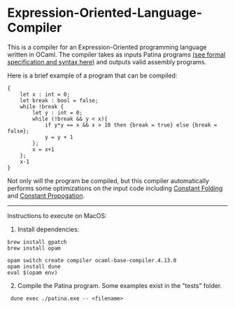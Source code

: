 # Expression-Oriented-Language-Compiler

This is a compiler for an Expression-Oriented programming language written in OCaml.
The compiler takes as inputs Patina programs [(see formal specification and syntax here)](https://junrui-liu.github.io/patina/ref.html) and outputs valid assembly programs.

Here is a brief example of a program that can be compiled:
~~~
{
	let x : int = 0;
	let break : bool = false;
	while !break {
		let y : int = 0;
		while (!break && y < x){
			if y*y == x && x > 10 then {break = true} else {break = false};
			y = y + 1
		};
		x = x+1
	};
	x-1
}
~~~

Not only will the program be compiled, but this compiler automatically performs some optimizations on the input code including [Constant Folding](https://en.wikipedia.org/wiki/Constant_folding) and [Constant Propogation](https://cran.r-project.org/web/packages/rco/vignettes/opt-constant-propagation.html).

---

Instructions to execute on MacOS:

1. Install dependencies:
~~~
brew install gpatch
brew install opam

opam switch create compiler ocaml-base-compiler.4.13.0
opam install dune
eval $(opam env)
~~~
2. Compile the Patina program. Some examples exist in the "tests" folder.
~~~
 dune exec ./patina.exe -- <filename>
~~~
